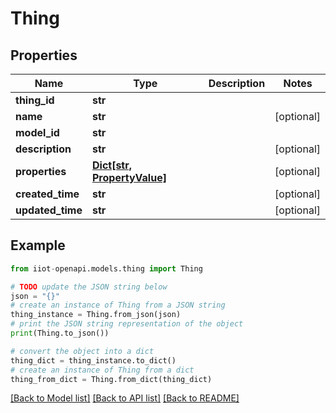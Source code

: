 # Thing


## Properties

Name | Type | Description | Notes
------------ | ------------- | ------------- | -------------
**thing_id** | **str** |  | 
**name** | **str** |  | [optional] 
**model_id** | **str** |  | 
**description** | **str** |  | [optional] 
**properties** | [**Dict[str, PropertyValue]**](PropertyValue.md) |  | [optional] 
**created_time** | **str** |  | [optional] 
**updated_time** | **str** |  | [optional] 

## Example

```python
from iiot-openapi.models.thing import Thing

# TODO update the JSON string below
json = "{}"
# create an instance of Thing from a JSON string
thing_instance = Thing.from_json(json)
# print the JSON string representation of the object
print(Thing.to_json())

# convert the object into a dict
thing_dict = thing_instance.to_dict()
# create an instance of Thing from a dict
thing_from_dict = Thing.from_dict(thing_dict)
```
[[Back to Model list]](../README.md#documentation-for-models) [[Back to API list]](../README.md#documentation-for-api-endpoints) [[Back to README]](../README.md)


